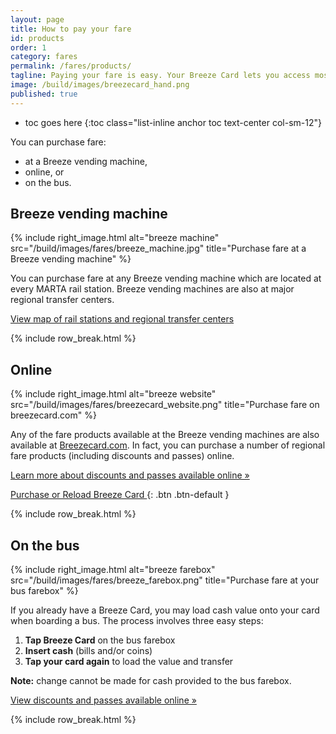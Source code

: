 ```yaml
---
layout: page
title: How to pay your fare
id: products
order: 1
category: fares
permalink: /fares/products/
tagline: Paying your fare is easy. Your Breeze Card lets you access most of the transit in the Atlanta region.
image: /build/images/breezecard_hand.png
published: true
---
```



* toc goes here
{:toc class="list-inline anchor toc text-center col-sm-12"}

You can purchase fare:
- at a Breeze vending machine,
- online, or
- on the bus.

## Breeze vending machine

{% include right_image.html alt="breeze machine" src="/build/images/fares/breeze_machine.jpg" title="Purchase fare at a Breeze vending machine" %}

You can purchase fare at any Breeze vending machine which are located at every MARTA rail station.  Breeze vending machines are also at major regional transfer centers. 

[<i class="fa fa-search-plus right-5"></i>View map of rail stations and regional transfer centers](/maps/interactive)

{% include row_break.html %}

## Online

{% include right_image.html alt="breeze website" src="/build/images/fares/breezecard_website.png" title="Purchase fare on breezecard.com" %}

Any of the fare products available at the Breeze vending machines are also available at [Breezecard.com](http://breezecard.com).  In fact, you can purchase a number of regional fare products (including discounts and passes) online.  

[Learn more about discounts and passes available online »](/fares/passes)

[Purchase or Reload Breeze Card <i class="fa fa-external-link"></i>](http://breezecard.com){: .btn .btn-default }

{% include row_break.html %}

## On the bus

{% include right_image.html alt="breeze farebox" src="/build/images/fares/breeze_farebox.png" title="Purchase fare at your bus farebox" %}

If you already have a Breeze Card, you may load cash value onto your card when boarding a bus.  The process involves three easy steps:

1. **Tap Breeze Card** on the bus farebox
2. **Insert cash** (bills and/or coins)
3. **Tap your card again** to load the value and transfer

**Note:** change cannot be made for cash provided to the bus farebox.

[View discounts and passes available online »](/fares/passes)

{% include row_break.html %}
